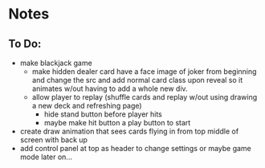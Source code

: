 # Notes

## To Do:
- make blackjack game
    - make hidden dealer card have a face image of joker from beginning and change the src and add normal card class upon reveal so it animates w/out having to add a whole new div.
    - allow player to replay (shuffle cards and replay w/out using drawing a new deck and refreshing page)
        - hide stand button before player hits
        - maybe make hit button a play button to start
- create draw animation that sees cards flying in from top middle of screen with back up
- add control panel at top as header to change settings or maybe game mode later on...